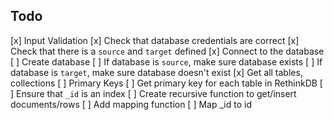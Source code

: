 ## Todo

[x] Input Validation
  [x] Check that database credentials are correct
  [x] Check that there is a `source` and `target` defined
[x] Connect to the database
[ ] Create database
  [ ] If database is `source`, make sure database exists
  [ ] If database is `target`, make sure database doesn't exist
[x] Get all tables, collections
[ ] Primary Keys
  [ ] Get primary key for each table in RethinkDB
  [ ] Ensure that `_id` is an index
[ ] Create recursive function to get/insert documents/rows
  [ ] Add mapping function
  [ ] Map \_id to id
